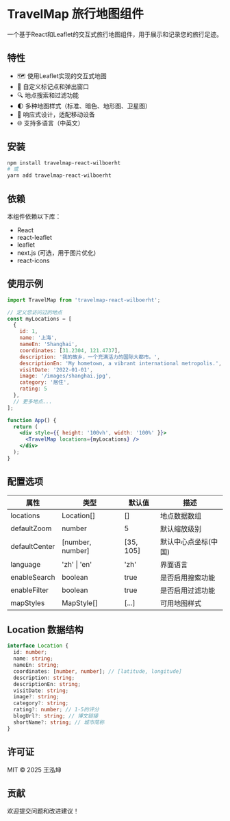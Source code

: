 # TravelMap 旅行地图组件

一个基于React和Leaflet的交互式旅行地图组件，用于展示和记录您的旅行足迹。

## 特性

- 🗺️ 使用Leaflet实现的交互式地图
- 📍 自定义标记点和弹出窗口
- 🔍 地点搜索和过滤功能
- 🌓 多种地图样式（标准、暗色、地形图、卫星图）
- 📱 响应式设计，适配移动设备
- 🌐 支持多语言（中英文）

## 安装

```bash
npm install travelmap-react-wilboerht
# 或
yarn add travelmap-react-wilboerht
```

## 依赖

本组件依赖以下库：
- React 
- react-leaflet
- leaflet
- next.js (可选，用于图片优化)
- react-icons

## 使用示例

```jsx
import TravelMap from 'travelmap-react-wilboerht';

// 定义您访问过的地点
const myLocations = [
  {
    id: 1,
    name: '上海',
    nameEn: 'Shanghai',
    coordinates: [31.2304, 121.4737],
    description: '我的故乡，一个充满活力的国际大都市。',
    descriptionEn: 'My hometown, a vibrant international metropolis.',
    visitDate: '2022-01-01',
    image: '/images/shanghai.jpg',
    category: '居住',
    rating: 5
  },
  // 更多地点...
];

function App() {
  return (
    <div style={{ height: '100vh', width: '100%' }}>
      <TravelMap locations={myLocations} />
    </div>
  );
}
```

## 配置选项

| 属性 | 类型 | 默认值 | 描述 |
|------|------|--------|------|
| locations | Location[] | [] | 地点数据数组 |
| defaultZoom | number | 5 | 默认缩放级别 |
| defaultCenter | [number, number] | [35, 105] | 默认中心点坐标(中国) |
| language | 'zh' \| 'en' | 'zh' | 界面语言 |
| enableSearch | boolean | true | 是否启用搜索功能 |
| enableFilter | boolean | true | 是否启用过滤功能 |
| mapStyles | MapStyle[] | [...] | 可用地图样式 |

## Location 数据结构

```typescript
interface Location {
  id: number;
  name: string;
  nameEn: string;
  coordinates: [number, number]; // [latitude, longitude]
  description: string;
  descriptionEn: string;
  visitDate: string;
  image?: string;
  category?: string;
  rating?: number; // 1-5的评分
  blogUrl?: string; // 博文链接
  shortName?: string; // 城市简称
}
```

## 许可证

MIT © 2025 王泓坤

## 贡献

欢迎提交问题和改进建议！ 